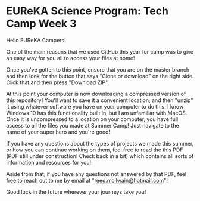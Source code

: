 # EUReKA Science Program: Tech Camp Week 3

Hello EUReKA Campers! 

One of the main reasons that we used GitHub this year for camp was to give an easy way for you all to access your files at home! 

Once you've gotten to this point, ensure that you are on the master branch and then look for the button that says "Clone or download" on the right side. Click that and then press "Download ZIP".

At this point your computer is now downloading a compressed version of this repository! You'll want to save it a convenient location, and then "unzip" it using whatever software you have on your computer to do this. I know Windows 10 has this functionality built in, but I am unfamiliar with MacOS. Once it is uncompressed to a location on your computer, you have full access to all the files you made at Summer Camp! Just navigate to the name of your super hero and you're good! 

If you have any questions about the types of projects we made this summer, or how you can continue working on them, feel free to read the this PDF (PDF still under construction! Check back in a bit) which contains all sorts of information and resources for you!


Aside from that, if you have any questions not answered by that PDF, feel free to reach out to me by email at "reed.mcilwain@hotmail.com"!

Good luck in the future wherever your journeys take you!
